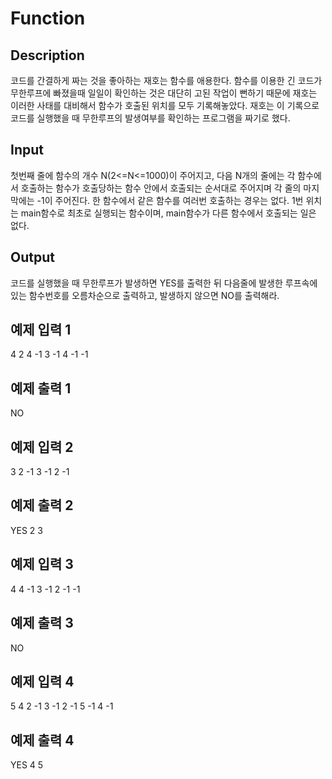 # Function

## Description

코드를 간결하게 짜는 것을 좋아하는 재호는 함수를 애용한다. 함수를 이용한 긴 코드가 무한루프에 빠졌을때 일일이 확인하는 것은 대단히 고된 작업이 뻔하기 때문에 재호는 이러한 사태를 대비해서 함수가 호출된 위치를 모두 기록해놓았다. 재호는 이 기록으로 코드를 실행했을 때 무한루프의 발생여부를 확인하는 프로그램을 짜기로 했다.

## Input

첫번째 줄에 함수의 개수 N(2<=N<=1000)이 주어지고, 다음 N개의 줄에는 각 함수에서 호출하는 함수가 호출당하는 함수 안에서 호출되는 순서대로 주어지며 각 줄의 마지막에는 -1이 주어진다. 한 함수에서 같은 함수를 여러번 호출하는 경우는 없다. 1번 위치는 main함수로 최초로 실행되는 함수이며, main함수가 다른 함수에서 호출되는 일은 없다.

## Output

코드를 실행했을 때 무한루프가 발생하면 YES를 출력한 뒤 다음줄에 발생한 루프속에 있는 함수번호를 오름차순으로 출력하고, 발생하지 않으면 NO를 출력해라.

## 예제 입력 1
4
2 4 -1
3 -1
4 -1
-1
## 예제 출력 1
NO

## 예제 입력 2
3
2 -1
3 -1
2 -1
## 예제 출력 2
YES
2 3

## 예제 입력 3
4
4 -1
3 -1
2 -1
-1
## 예제 출력 3
NO

## 예제 입력 4
5
4 2 -1
3 -1
2 -1
5 -1
4 -1
## 예제 출력 4
YES
4 5